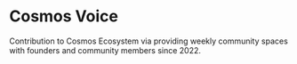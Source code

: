 # Cosmos Voice
Contribution to Cosmos Ecosystem via providing weekly community spaces with founders and community members since 2022. 
